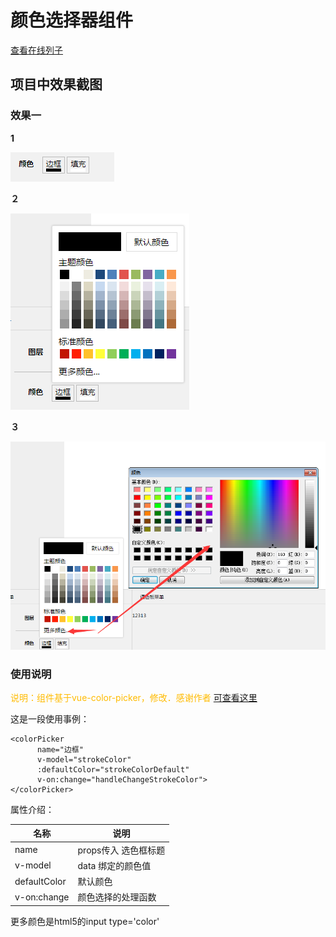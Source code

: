 # 颜色选择器组件

[查看在线列子](https://caoshengxiang.github.io/comui/#/ui/color)


## 项目中效果截图

### 效果一

**1**

![](assets/color1.png)

**２**

![](assets/color2.png)

**３**

![](assets/color3.png)

### 使用说明

<font color=#ffbb00>说明：组件基于vue-color-picker，修改．感谢作者</font> [可查看这里](http://vue-color-picker.rxshc.com/)

这是一段使用事例：
```vue
<colorPicker
      name="边框"
      v-model="strokeColor"
      :defaultColor="strokeColorDefault"
      v-on:change="handleChangeStrokeColor">
</colorPicker>
```

属性介绍：

名称|说明
---|---
name| props传入 选色框标题
v-model| data 绑定的颜色值
defaultColor| 默认颜色
v-on:change| 颜色选择的处理函数

更多颜色是html5的input type='color'